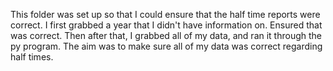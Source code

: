 This folder was set up so that I could ensure that the half time reports were correct.
I first grabbed a year that I didn't have information on. Ensured that was correct.
Then after that, I grabbed all of my data, and ran it through the py program. 
The aim was to make sure all of my data was correct regarding half times.